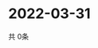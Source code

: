 # 2022-03-31
  共 0条

  <!-- BEGIN -->
  <!-- 最后更新时间Thu Mar 31 2022 19:04:00 GMT+0000 (Coordinated Universal Time) -->
  
  <!-- END -->
  
  